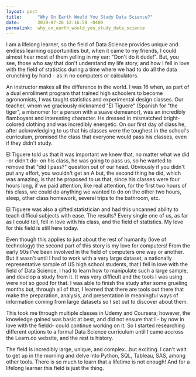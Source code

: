 ```yaml
---
layout: post
title:      "Why On Earth Would You Study Data Science?"
date:       2019-07-26 12:16:59 -0400
permalink:  why_on_earth_would_you_study_data_science
---
```



I am a lifelong learner, so the field of Data Science provides unique and endless learning opportunities but, when it came to my friends, I could almost hear most of them yelling in my ear: "Don't do it dude!". But, you see, those who say that don't understand my life story, and how I fell in love with the field of statistics during a time where we had to do all the data crunching by hand - as in no computers or calculators.

An instructor makes all the difference in the world. I was 16 when, as part of a dual enrollment program that trained high schoolers to become agronomists, I was taught statistics and experimental design classes. Our teacher, whom we graciously nicknamed "El Tiguere" (Spanish for "the tiger", a misnomer for a person with a suave demeanor), was an incredibly flamboyant and interesting character. He dressed in mismatched bright-colored clothing and was incredibly energetic. On our first day of class he, after acknowledging to us that his classes were the toughest in the school's curriculum, promised the class that everyone would pass his classes, even if they didn't study.

El Tiguere told us that it was important we knew that, no matter what we did -or didn't do- on his class, he was going to pass us, so he wanted to remove that "did I pass?" question out of our head. Obviously if you didn't put any effort, you wouldn't get an A but, the second thing he did, which was amazing, is that he proposed to us that, since his classes were four hours long, if we paid attention, like real attention, for the first two hours of his class, we could do anything we wanted to do on the other two hours, sleep, other class homework, several trips to the bathroom, etc. 

El Tiguere was also a gifted statistician and had this uncanned ability to teach difficul subjects with ease. The results? Every single one of us, as far as I could tell, fell in love with his class, and the field of statistics. My love for this field is still here today.

Even though this applies to just about the rest of humanity (love of technology) the second part of this story is my love for computers! From the early 90s I've been involved in the field of computers one way or another. But it wasn't until I had to work with a very large dataset, a nationally representative sample of US high school students, that I fell in love with the field of Data Science. I had to learn how to manipulate such a large sample, and develop a study from it. It was very difficult and the tools I was using were not so good for that. I was able to finish the study after some grueling months but, through all of that, I learned that there are tools out there that make the preparation, analysis, and presentation in meaningful ways of information coming from large datasets so I set out to discover about them. 

This took me through multiple classes in Udemy and Coursera; however, the knowledge gained was basic at best, and did not ensure that I - by now in love with the fieldd- could continue working on it. So I started researching different options to a formal Data Science curriculum until I came accross the Learn.co website, and the rest is history. 

The field is incredibly large, unique, and complex...but exciting. I can't wait to get up in the morning and delve into Python, SQL, Tableau, SAS, among other tools. There is so much to learn that a lifetime is not enough! And for a lifelong learner this field is just the thing.
